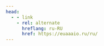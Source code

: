 ```yaml
---
head:
  - - link
    - rel: alternate
      hreflang: ru-RU
      href: https://euaaaio.ru/ru/
---
```


<div></div>
<e-section-person>
	<template #bio>
		Independent <br>designer, developer, suprematist <br><br><s>Freelance</s>
	</template>
	<template #shortcutTop>
		<e-link-preview href="/consultancy/">
			Available <br>for consultancy
		</e-link-preview>
	</template>
	<template #table>
		<dd>Speaking</dd>
		<dt>Saint-Petersburg, Russia</dt>
		<dd>Currently in</dd>
	</template>
	<template #article>
		<e-link-preview href="/notes/now-but-not-twitter/">
			<strong>Now, but not Twitter</strong>
			Following people's latest updates and activities on social media is challenging.
		</e-link-preview>
	</template>
	<template #shortcutBottom>
		<e-link-preview href="/now/">
			See what <br>I’m working on now
		</e-link-preview>
	</template>
</e-section-person>
<e-section-connect>
	<template #contact>
		<dt>
			<a href="mailto:hello@euaaaio.ru" target="_blank" rel="noopener">
				hello@euaaaio.ru
			</a>
		</dt>
		<dd>for what really matters</dd>
		<dt>00 911 785 85 70</dt>
		<dd>for silence</dd>
	</template>
	<template #username>
		<dt>euaaaio</dt>
		<dd>as alias to find me</dd>
	</template>
	<template #follow>
		<ul>
			<li>
				<e-link-external href="https://open.spotify.com/user/bt3c50mixhdyv8qb56a6hpnbi">Spotify</e-link-external>
			</li>
		</ul>
		<ul>
			<li>
				<e-link-external href="https://t.me/euaaaio">Telegram</e-link-external>
			</li>
			<li>
				<e-link-external href="https://discordapp.com/users/euaaaio#2400">Discord</e-link-external>
			</li>
		</ul>
		<ul>
			<li>
				<e-link-external href="https://instagram.com/euaaaio">Instagram</e-link-external>
			</li>
			<li>
				<e-link-external href="https://facebook.com/euaaaio">Facebook</e-link-external>
			</li>
			<li>
				<e-link-external href="https://twitter.com/euaaaio">Twitter</e-link-external>
			</li>
			<li>
				<e-link-external href="https://vk.com/euaaaio">VK</e-link-external>
			</li>
		</ul>
		<ul>
			<li>
				<e-link-external href="https://pinterest.com/suprematist">Pinterest</e-link-external>
			</li>
			<li>
				<e-link-external href="https://behance.com/euaaaio">Behance</e-link-external>
			</li>
			<li>
				<e-link-external href="https://dribbble.com/euaaaio">Dribbble</e-link-external>
			</li>
			<li>
				<e-link-external href="https://ello.co/euaaaio">Ello</e-link-external>
			</li>
		</ul>
		<ul>
			<li>
				<e-link-external href="https://www.linkedin.com/in/euaaaio/">LinkedIn</e-link-external>
			</li>
			<li>
				<e-link-external href="https://github.com/euaaaio">Github</e-link-external>
			</li>
		</ul>
	</template>
	<template #gpg>
		<dt>
			<span class="mark">GPG</span>
			<span>8A96 72CC F199 75E6</span>
		</dt>
		<dd>for verifying</dd>
	</template>
</e-section-connect>

<script setup>
import ESectionPerson from '@theme/components/ESectionPerson.vue'
import ESectionConnect from '@theme/components/ESectionConnect.vue'
</script>

<style lang="stylus" scoped>
</style>
